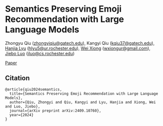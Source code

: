 # Semantics Preserving Emoji Recommendation with Large Language Models

Zhongyu Qiu (zhongyiqiu@gatech.edu), Kangyi Qiu (kqiu37@gatech.edu), [Hanjia Lyu](https://brucelyu17.github.io/) (hlyu5@ur.rochester.edu), [Wei Xiong](https://wxiong.me/) (wxiongur@gmail.com), [Jiebo Luo](https://www.cs.rochester.edu/u/jluo/) (jluo@cs.rochester.edu)

[Paper](https://arxiv.org/pdf/2409.10760)

## Citation
```
@article{qiu2024semantics,
  title={Semantics Preserving Emoji Recommendation with Large Language Models},
  author={Qiu, Zhongyi and Qiu, Kangyi and Lyu, Hanjia and Xiong, Wei and Luo, Jiebo},
  journal={arXiv preprint arXiv:2409.10760},
  year={2024}
}
```
